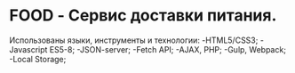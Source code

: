 # FOOD - Сервис доставки питания.

Использованы языки, инструменты и технологии:
-HTML5/CSS3;
-Javascript ES5-8;
-JSON-server;
-Fetch API;
-AJAX, PHP;
-Gulp, Webpack;
-Local Storage;


